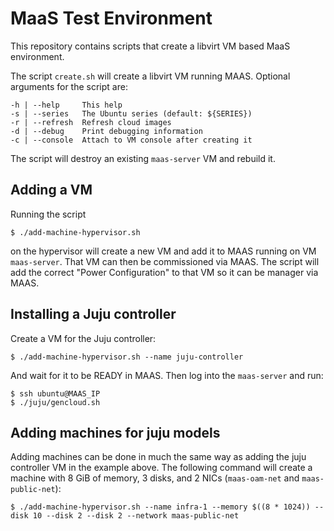 # MaaS Test Environment

This repository contains scripts that create a libvirt VM based MaaS
environment.

The script `create.sh` will create a libvirt VM running MAAS. Optional
arguments for the script are:

    -h | --help     This help
    -s | --series   The Ubuntu series (default: ${SERIES})
    -r | --refresh  Refresh cloud images
    -d | --debug    Print debugging information
    -c | --console  Attach to VM console after creating it

The script will destroy an existing `maas-server` VM and rebuild it.

## Adding a VM

Running the script

    $ ./add-machine-hypervisor.sh

on the hypervisor will create a new VM and add it to MAAS running on
VM `maas-server`. That VM can then be commissioned via MAAS. The
script will add the correct "Power Configuration" to that VM so it can
be manager via MAAS.

## Installing a Juju controller

Create a VM for the Juju controller:

    $ ./add-machine-hypervisor.sh --name juju-controller

And wait for it to be READY in MAAS. Then log into the `maas-server`
and run:

    $ ssh ubuntu@MAAS_IP
    $ ./juju/gencloud.sh

## Adding machines for juju models

Adding machines can be done in much the same way as adding the juju
controller VM in the example above. The following command will create
a machine with 8 GiB of memory, 3 disks, and 2 NICs (`maas-oam-net`
and `maas-public-net`):

    $ ./add-machine-hypervisor.sh --name infra-1 --memory $((8 * 1024)) --disk 10 --disk 2 --disk 2 --network maas-public-net
